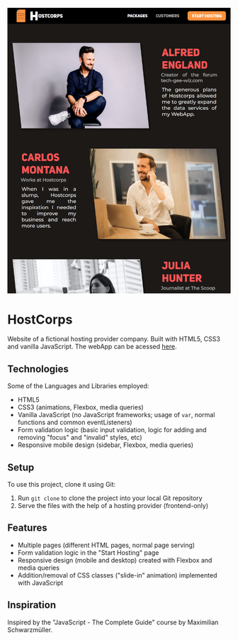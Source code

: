 ![HostCorps](/img/HostCorps.png)

# HostCorps

Website of a fictional hosting provider company. Built with HTML5, CSS3 and vanilla JavaScript. The webApp can be acessed [here](https://nothingnothings.github.io/HostCorps).

## Technologies

Some of the Languages and Libraries employed:

- HTML5
- CSS3 (animations, Flexbox, media queries)
- Vanilla JavaScript (no JavaScript frameworks; usage of `var`, normal functions and common eventListeners)
- Form validation logic (basic input validation, logic for adding and removing "focus" and "invalid" styles, etc)
- Responsive mobile design (sidebar, Flexbox, media queries)

## Setup

To use this project, clone it using Git:

1. Run `git clone` to clone the project into your local Git repository
2. Serve the files with the help of a hosting provider (frontend-only)

## Features

- Multiple pages (different HTML pages, normal page serving)
- Form validation logic in the "Start Hosting" page
- Responsive design (mobile and desktop) created with Flexbox and media queries
- Addition/removal of CSS classes ("slide-in" animation) implemented with JavaScript

## Inspiration

Inspired by the "JavaScript - The Complete Guide" course by Maximilian Schwarzmüller.
